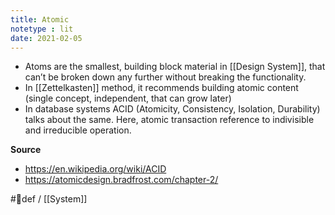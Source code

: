 ```yaml
---
title: Atomic
notetype : lit
date: 2021-02-05
---
```


- Atoms are the smallest, building block material in [[Design System]],  that can’t be broken down any further without breaking the functionality.
- In [[Zettelkasten]] method, it recommends building atomic content (single concept, independent, that can grow later)
- In database systems ACID (Atomicity, Consistency, Isolation, Durability) talks about the same. Here, atomic transaction reference to indivisible and irreducible operation. 

**Source**
- https://en.wikipedia.org/wiki/ACID
- https://atomicdesign.bradfrost.com/chapter-2/

#🌱def / [[System]]